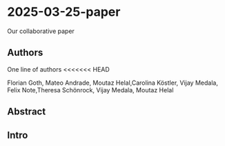 # 2025-03-25-paper
Our collaborative paper

## Authors
One line of authors
<<<<<<< HEAD

Florian Goth, Mateo Andrade, Moutaz Helal,Carolina Köstler, Vijay Medala, Felix Note,Theresa Schönrock, Vijay Medala, Moutaz Helal


## Abstract

## Intro

